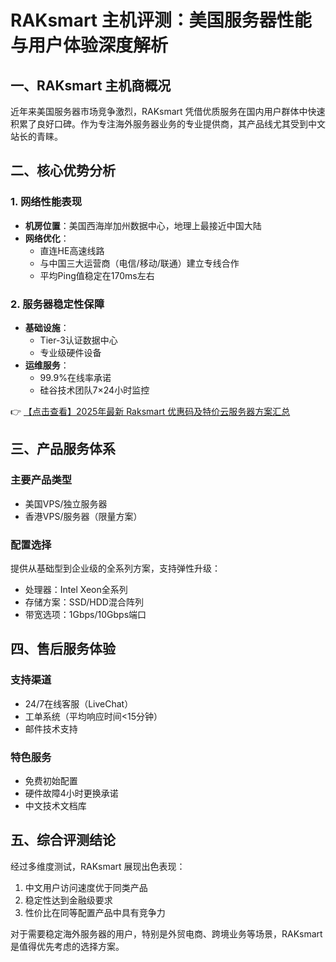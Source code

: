 # RAKsmart 主机评测：美国服务器性能与用户体验深度解析

## 一、RAKsmart 主机商概况
近年来美国服务器市场竞争激烈，RAKsmart 凭借优质服务在国内用户群体中快速积累了良好口碑。作为专注海外服务器业务的专业提供商，其产品线尤其受到中文站长的青睐。

## 二、核心优势分析

### 1. 网络性能表现
- **机房位置**：美国西海岸加州数据中心，地理上最接近中国大陆
- **网络优化**：
  - 直连HE高速线路
  - 与中国三大运营商（电信/移动/联通）建立专线合作
  - 平均Ping值稳定在170ms左右

### 2. 服务器稳定性保障
- **基础设施**：
  - Tier-3认证数据中心
  - 专业级硬件设备
- **运维服务**：
  - 99.9%在线率承诺
  - 硅谷技术团队7×24小时监控

👉 [【点击查看】2025年最新 Raksmart 优惠码及特价云服务器方案汇总](https://bit.ly/raksmart)

## 三、产品服务体系
### 主要产品类型
- 美国VPS/独立服务器
- 香港VPS/服务器（限量方案）

### 配置选择
提供从基础型到企业级的全系列方案，支持弹性升级：
- 处理器：Intel Xeon全系列
- 存储方案：SSD/HDD混合阵列
- 带宽选项：1Gbps/10Gbps端口

## 四、售后服务体验
### 支持渠道
- 24/7在线客服（LiveChat）
- 工单系统（平均响应时间<15分钟）
- 邮件技术支持

### 特色服务
- 免费初始配置
- 硬件故障4小时更换承诺
- 中文技术文档库

## 五、综合评测结论
经过多维度测试，RAKsmart 展现出色表现：
1. 中文用户访问速度优于同类产品
2. 稳定性达到金融级要求
3. 性价比在同等配置产品中具有竞争力

对于需要稳定海外服务器的用户，特别是外贸电商、跨境业务等场景，RAKsmart 是值得优先考虑的选择方案。